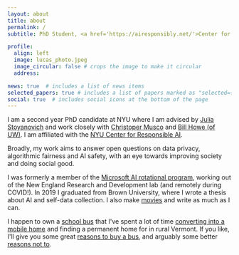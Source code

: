 ```yaml
---
layout: about
title: about
permalink: /
subtitle: PhD Student, <a href='https://airesponsibly.net/'>Center for Responsible AI @NYU</a>.

profile:
  align: left
  image: lucas_photo.jpeg
  image_circular: false # crops the image to make it circular
  address:

news: true  # includes a list of news items
selected_papers: true # includes a list of papers marked as "selected={true}"
social: true  # includes social icons at the bottom of the page
---
```


I am a second year PhD candidate at NYU where I am advised by [Julia Stoyanovich](https://stoyanovich.org/) and work closely with [Christoper Musco](https://www.chrismusco.com/) and [Bill Howe (of UW)](https://faculty.washington.edu/billhowe/). I am affiliated with the [NYU Center for Responsible AI](https://airesponsibly.net/).

Broadly, my work aims to answer open questions on data privacy, algorithmic fairness and AI safety, with an eye towards improving society and doing social good. 

I was formerly a member of the [Microsoft AI rotational program](https://www.microsoftnewengland.com/maidap/), working out of the New England Research and Development lab (and remotely during COVID!). In 2019 I graduated from Brown University, where I wrote a thesis about AI and self-data collection. I also make [movies]() and write as much as I can.

I happen to own a [school bus]() that I've spent a lot of time [converting into a mobile home]() and finding a permanent home for in rural Vermont. If you like, I'll give you some great [reasons to buy a bus](), and arguably some better [reasons not to]().
